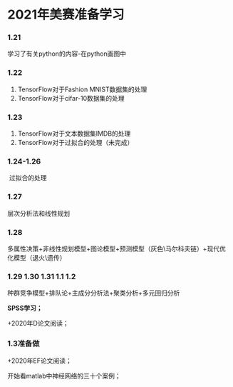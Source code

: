 # 2021年美赛准备学习

### 1.21

学习了有关python的内容-在python画图中

### 1.22

1. TensorFlow对于Fashion MNIST数据集的处理
2. TensorFlow对于cifar-10数据集的处理

### 1.23

1. TensorFlow对于文本数据集IMDB的处理
2. TensorFlow对于过拟合的处理（未完成）

### 1.24-1.26

​	过拟合的处理

### 1.27

   层次分析法和线性规划

### 1.28

​	多属性决策+非线性规划模型+图论模型+预测模型（灰色\马尔科夫链）+现代优化模型（退火\遗传）

### 1.29 1.30 1.31 1.1 1.2

种群竞争模型+排队论+主成分分析法+聚类分析+多元回归分析

**SPSS学习；**

+2020年D论文阅读；

### 1.3准备做

+2020年EF论文阅读；

开始看matlab中神经网络的三十个案例；